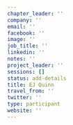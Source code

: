 ```yaml
---
chapter_leader: ''
company: ''
email: ''
facebook: ''
image: ''
job_title: ''
linkedin: ''
notes: ''
project_leader: ''
sessions: []
status: add-details
title: EJ Quinn
travel_from: ''
twitter: ''
type: participant
website: ''
---
```


<!-- put more details about participant here -->
